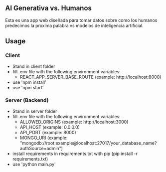 ## AI Generativa vs. Humanos

Esta es una app web diseñada para tomar datos sobre como los humanos predecimos la proxima palabra vs modelos de inteligencia artificial.

## Usage

### Client
- Stand in client folder
- fill .env file with the following environment variables:
    - REACT_APP_SERVER_BASE_ROUTE (example: http://localhost:8000)
- use 'npm install'
- use 'npm start'

### Server (Backend)
- Stand in server folder
- fill .env file with the following environment variables:
    - ALLOWED_ORIGINS (example: http://localhost:3000)
    - API_HOST (example: 0.0.0.0)
    - API_PORT (example: 8000)
    - MONGO_URI (example: "mongodb://root:example@localhost:27017/your_database_name?authSource=admin")
- install requirements in requirements.txt with pip (pip install -r requirements.txt)
- use 'python main.py'
